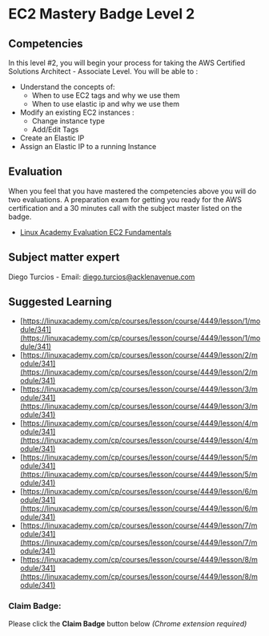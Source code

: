 # EC2 Mastery Badge Level 2

## Competencies
In this level #2, you will begin your process for taking the AWS Certified Solutions Architect - Associate Level.
You will be able to  :
-  Understand the concepts of:
   - When to use EC2 tags and why we use them
   - When to use elastic ip and why we use them
-  Modify an existing EC2 instances :
   - Change instance type
   - Add/Edit Tags
- Create an Elastic IP
- Assign an Elastic IP to a running Instance

## Evaluation
When you feel that you have mastered the competencies above you will do two evaluations. A preparation exam for getting you ready for the AWS certification and a 30 minutes call with the subject master listed on the badge.

- [Linux Academy Evaluation EC2 Fundamentals](https://app.linuxacademy.com/challenges/13ddbb25-8913-4bd3-96e0-1cf11a2dc39c)

## Subject matter expert
Diego Turcios - Email: diego.turcios@acklenavenue.com

## Suggested Learning
- [https://linuxacademy.com/cp/courses/lesson/course/4449/lesson/1/module/341](https://linuxacademy.com/cp/courses/lesson/course/4449/lesson/1/module/341)
- [https://linuxacademy.com/cp/courses/lesson/course/4449/lesson/2/module/341](https://linuxacademy.com/cp/courses/lesson/course/4449/lesson/2/module/341)
- [https://linuxacademy.com/cp/courses/lesson/course/4449/lesson/3/module/341](https://linuxacademy.com/cp/courses/lesson/course/4449/lesson/3/module/341)
- [https://linuxacademy.com/cp/courses/lesson/course/4449/lesson/4/module/341](https://linuxacademy.com/cp/courses/lesson/course/4449/lesson/4/module/341)
- [https://linuxacademy.com/cp/courses/lesson/course/4449/lesson/5/module/341](https://linuxacademy.com/cp/courses/lesson/course/4449/lesson/5/module/341)
- [https://linuxacademy.com/cp/courses/lesson/course/4449/lesson/6/module/341](https://linuxacademy.com/cp/courses/lesson/course/4449/lesson/6/module/341)
- [https://linuxacademy.com/cp/courses/lesson/course/4449/lesson/7/module/341](https://linuxacademy.com/cp/courses/lesson/course/4449/lesson/7/module/341)
- [https://linuxacademy.com/cp/courses/lesson/course/4449/lesson/8/module/341](https://linuxacademy.com/cp/courses/lesson/course/4449/lesson/8/module/341)

### Claim Badge:
Please click the **Claim Badge** button below *(Chrome extension required)*
